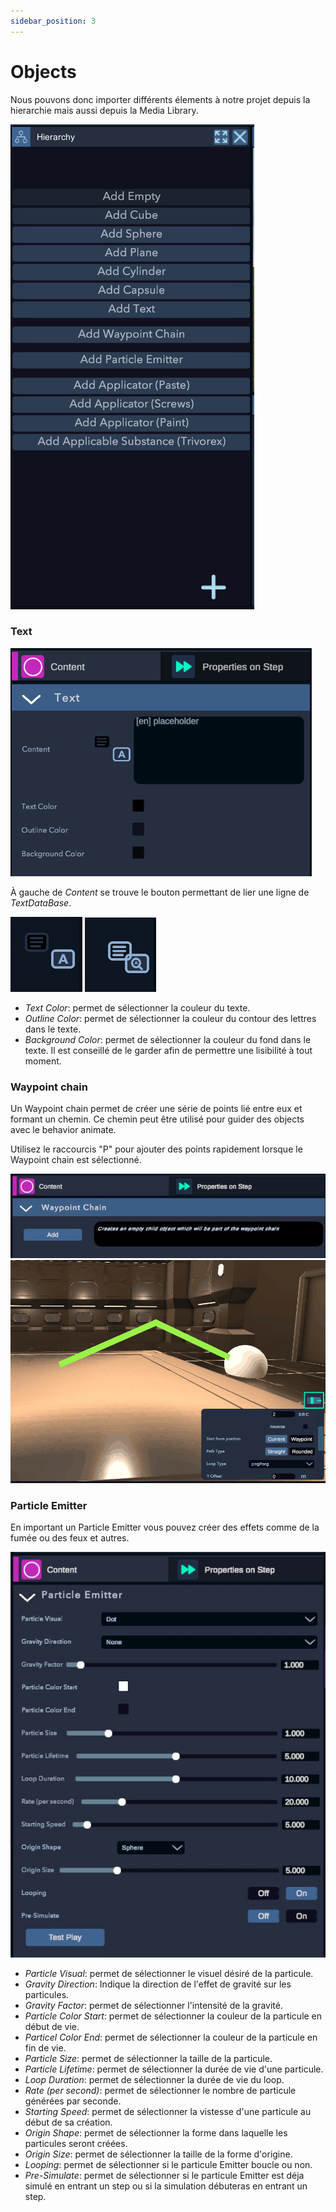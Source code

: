```yaml
---
sidebar_position: 3
---
```


# Objects

Nous pouvons donc importer différents élements à notre projet depuis la hierarchie mais aussi depuis la Media Library.

![Hierarchy](/img/UI_hierarchy1.png) 

### Text

![Text](/img/UI_Text1.png)

 À gauche de *Content* se trouve le bouton permettant de lier une ligne de *TextDataBase*.

 ![TextDB 1](/img/UI_textdb_1.png)
 ![TextDB 2](/img/UI_textdb_2.png)

- *Text Color*: permet de sélectionner la couleur du texte.
- *Outline Color*: permet de sélectionner la couleur du contour des lettres dans le texte.
- *Background Color*: permet de sélectionner la couleur du fond dans le texte. 
Il est conseillé de le garder afin de permettre une lisibilité à tout moment.



### Waypoint chain

Un Waypoint chain permet de créer une série de points lié entre eux et formant un chemin. 
Ce chemin peut être utilisé pour guider des objects avec le behavior animate.

Utilisez le raccourcis "P" pour ajouter des points rapidement lorsque le Waypoint chain est sélectionné.

![Particle](/img/UI_Waypoint.JPG)
![Particle](/img/UI_Waypoint2.gif)

### Particle Emitter

En important un Particle Emitter vous pouvez créer des effets comme de la fumée ou des feux et autres.

![Particle](/img/UI_Praticle.JPG)

- *Particle Visual*: permet de sélectionner le visuel désiré de la particule.
- *Gravity Direction*: Indique la direction de l'effet de gravité sur les particules.
- *Gravity Factor*: permet de sélectionner l'intensité de la gravité. 
- *Particle Color Start*: permet de sélectionner la couleur de la particule en début de vie.
- *Particel Color End*: permet de sélectionner la couleur de la particule en fin de vie.
- *Particle Size*: permet de sélectionner la taille de la particule.
- *Particle Lifetime*: permet de sélectionner la durée de vie d'une particule.
- *Loop Duration*: permet de sélectionner la durée de vie du loop.
- *Rate (per second)*: permet de sélectionner le nombre de particule générées par seconde.
- *Starting Speed*: permet de sélectionner la vistesse d'une particule au début de sa création.
- *Origin Shape*: permet de sélectionner la forme dans laquelle les particules seront créées.
- *Origin Size*: permet de sélectionner la taille de la forme d'origine.
- *Looping*: permet de sélectionner si le particule Emitter boucle ou non.
- *Pre-Simulate*: permet de sélectionner si le particule Emitter est déja simulé en entrant un step ou si la simulation débuteras en entrant un step.